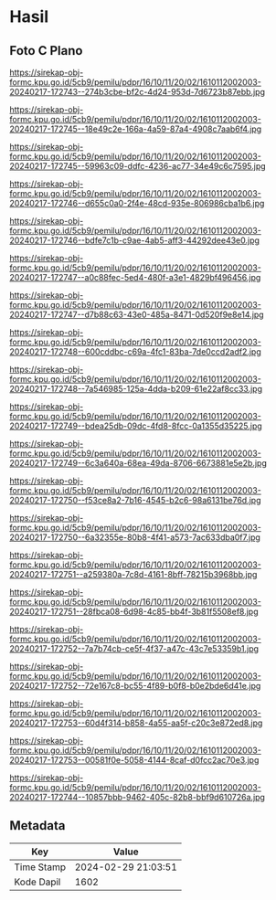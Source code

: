 # Hasil

## Foto C Plano

https://sirekap-obj-formc.kpu.go.id/5cb9/pemilu/pdpr/16/10/11/20/02/1610112002003-20240217-172743--274b3cbe-bf2c-4d24-953d-7d6723b87ebb.jpg

https://sirekap-obj-formc.kpu.go.id/5cb9/pemilu/pdpr/16/10/11/20/02/1610112002003-20240217-172745--18e49c2e-166a-4a59-87a4-4908c7aab6f4.jpg

https://sirekap-obj-formc.kpu.go.id/5cb9/pemilu/pdpr/16/10/11/20/02/1610112002003-20240217-172745--59963c09-ddfc-4236-ac77-34e49c6c7595.jpg

https://sirekap-obj-formc.kpu.go.id/5cb9/pemilu/pdpr/16/10/11/20/02/1610112002003-20240217-172746--d655c0a0-2f4e-48cd-935e-806986cba1b6.jpg

https://sirekap-obj-formc.kpu.go.id/5cb9/pemilu/pdpr/16/10/11/20/02/1610112002003-20240217-172746--bdfe7c1b-c9ae-4ab5-aff3-44292dee43e0.jpg

https://sirekap-obj-formc.kpu.go.id/5cb9/pemilu/pdpr/16/10/11/20/02/1610112002003-20240217-172747--a0c88fec-5ed4-480f-a3e1-4829bf496456.jpg

https://sirekap-obj-formc.kpu.go.id/5cb9/pemilu/pdpr/16/10/11/20/02/1610112002003-20240217-172747--d7b88c63-43e0-485a-8471-0d520f9e8e14.jpg

https://sirekap-obj-formc.kpu.go.id/5cb9/pemilu/pdpr/16/10/11/20/02/1610112002003-20240217-172748--600cddbc-c69a-4fc1-83ba-7de0ccd2adf2.jpg

https://sirekap-obj-formc.kpu.go.id/5cb9/pemilu/pdpr/16/10/11/20/02/1610112002003-20240217-172748--7a546985-125a-4dda-b209-61e22af8cc33.jpg

https://sirekap-obj-formc.kpu.go.id/5cb9/pemilu/pdpr/16/10/11/20/02/1610112002003-20240217-172749--bdea25db-09dc-4fd8-8fcc-0a1355d35225.jpg

https://sirekap-obj-formc.kpu.go.id/5cb9/pemilu/pdpr/16/10/11/20/02/1610112002003-20240217-172749--6c3a640a-68ea-49da-8706-6673881e5e2b.jpg

https://sirekap-obj-formc.kpu.go.id/5cb9/pemilu/pdpr/16/10/11/20/02/1610112002003-20240217-172750--f53ce8a2-7b16-4545-b2c6-98a6131be76d.jpg

https://sirekap-obj-formc.kpu.go.id/5cb9/pemilu/pdpr/16/10/11/20/02/1610112002003-20240217-172750--6a32355e-80b8-4f41-a573-7ac633dba0f7.jpg

https://sirekap-obj-formc.kpu.go.id/5cb9/pemilu/pdpr/16/10/11/20/02/1610112002003-20240217-172751--a259380a-7c8d-4161-8bff-78215b3968bb.jpg

https://sirekap-obj-formc.kpu.go.id/5cb9/pemilu/pdpr/16/10/11/20/02/1610112002003-20240217-172751--28fbca08-6d98-4c85-bb4f-3b81f5508ef8.jpg

https://sirekap-obj-formc.kpu.go.id/5cb9/pemilu/pdpr/16/10/11/20/02/1610112002003-20240217-172752--7a7b74cb-ce5f-4f37-a47c-43c7e53359b1.jpg

https://sirekap-obj-formc.kpu.go.id/5cb9/pemilu/pdpr/16/10/11/20/02/1610112002003-20240217-172752--72e167c8-bc55-4f89-b0f8-b0e2bde6d41e.jpg

https://sirekap-obj-formc.kpu.go.id/5cb9/pemilu/pdpr/16/10/11/20/02/1610112002003-20240217-172753--60d4f314-b858-4a55-aa5f-c20c3e872ed8.jpg

https://sirekap-obj-formc.kpu.go.id/5cb9/pemilu/pdpr/16/10/11/20/02/1610112002003-20240217-172753--00581f0e-5058-4144-8caf-d0fcc2ac70e3.jpg

https://sirekap-obj-formc.kpu.go.id/5cb9/pemilu/pdpr/16/10/11/20/02/1610112002003-20240217-172744--10857bbb-9462-405c-82b8-bbf9d610726a.jpg


## Metadata

| Key        | Value               |
| ---------- | ------------------- |
| Time Stamp | 2024-02-29 21:03:51 |
| Kode Dapil | 1602                |



